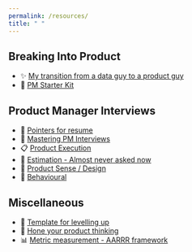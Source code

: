 ```yaml
---
permalink: /resources/
title: " "
---
```



## Breaking Into Product

* ✨ [My transition from a data guy to a product guy](/posts/2025/01/01/data-to-product-transition.md)
* 🚀 [PM Starter Kit](/2025-01-01-pm-starter-kit)

## Product Manager Interviews

* 📝 [Pointers for resume](/2025-01-01-pointers-for-resume)
* 🏢 [Mastering PM Interviews](/2025-01-01-mastering-pm-interviews)
* 📋 [Product Execution](/2025-01-01-product-execution-questions)
* 📝 [Estimation - Almost never asked now](/2025-01-01-estimation-questions)
* 🎨 [Product Sense / Design](/2025-01-01-product-sense-design-questions)
* 👥 [Behavioural](/2025-01-01-behavioural-questions)

## Miscellaneous

* 🚀 [Template for levelling up](/2025-01-01-template-for-levelling-up)
* 🧪 [Hone your product thinking](/2025-01-01-hone-product-thinking)
* 📊 [Metric measurement - AARRR framework](/2025-01-01-metric-measurement-aarrr-framework)
